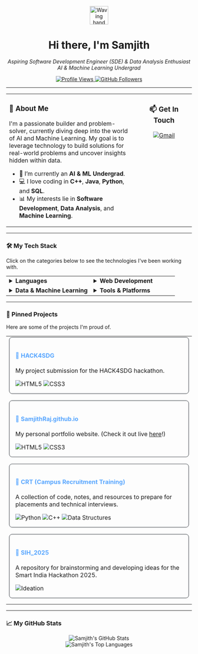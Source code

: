 <div align="center">
  <img src="https://media.giphy.com/media/hvRJCLFzcasrR4ia7z/giphy.gif" width="50" alt="Waving hand">
  <br>
  <h1>
    <b>Hi there, I'm Samjith</b>
  </h1>
  <p>
    <em>
      Aspiring Software Development Engineer (SDE) & Data Analysis Enthusiast
      <br>
      AI & Machine Learning Undergrad
    </em>
  </p>

  <p align="center">
    <a href="https://github.com/SamjithRaj">
      <img src="https://komarev.com/ghpvc/?username=SamjithRaj&label=Profile%20Views&color=6A5ACD&style=for-the-badge" alt="Profile Views"/>
    </a>
    <a href="https://github.com/SamjithRaj?tab=followers">
      <img src="https://img.shields.io/github/followers/SamjithRaj?label=Followers&style=for-the-badge&color=6A5ACD&logo=github" alt="GitHub Followers"/>
    </a>
  </p>
</div>

---

<table width="100%">
  <tr>
    <td width="70%" valign="top">
      <h3>🚀 About Me</h3>
      <p>
        I'm a passionate builder and problem-solver, currently diving deep into the world of AI and Machine Learning. My goal is to leverage technology to build solutions for real-world problems and uncover insights hidden within data.
      </p>
      <ul>
        <li>🌱 I’m currently an <b>AI & ML Undergrad</b>.</li>
        <li>💻 I love coding in <b>C++</b>, <b>Java</b>, <b>Python</b>, and <b>SQL</b>.</li>
        <li>📊 My interests lie in <b>Software Development</b>, <b>Data Analysis</b>, and <b>Machine Learning</b>.</li>
      </ul>
    </td>
    <td width="30%" valign="top" align="center">
      <h3>📫 Get In Touch</h3>
      <p>
        <a href="mailto:reachsamjith@gmail.com">
          <img src="https://img.shields.io/badge/Gmail-D14836?style=for-the-badge&logo=gmail&logoColor=white" alt="Gmail"/>
        </a>
      </p>
      </td>
  </tr>
</table>

---

### 🛠️ My Tech Stack

Click on the categories below to see the technologies I've been working with.

<table width="100%">
  <tr>
    <td width="50%" valign="top">
      <details>
        <summary><b>Languages</b></summary>
        <p>
          <img src="https://img.shields.io/badge/C%2B%2B-00599C?style=for-the-badge&logo=cplusplus&logoColor=white" alt="C++"/>
          <img src="https://img.shields.io/badge/Python-3776AB?style=for-the-badge&logo=python&logoColor=white" alt="Python"/>
          <img src="https://img.shields.io/badge/Java-ED8B00?style=for-the-badge&logo=openjdk&logoColor=white" alt="Java"/>
          <img src="https://img.shields.io/badge/SQL-4479A1?style=for-the-badge&logo=mysql&logoColor=white" alt="SQL"/>
        </p>
      </details>
    </td>
    <td width="50%" valign="top">
      <details>
        <summary><b>Web Development</b></summary>
        <p>
          <img src="https://img.shields.io/badge/HTML5-E34F26?style=for-the-badge&logo=html5&logoColor=white" alt="HTML5"/>
          <img src="https://img.shields.io/badge/CSS3-1572B6?style=for-the-badge&logo=css3&logoColor=white" alt="CSS3"/>
          </p>
      </details>
    </td>
  </tr>
  <tr>
    <td width="50%" valign="top">
      <details>
        <summary><b>Data & Machine Learning</b></summary>
        <p>
          </p>
      </details>
    </td>
    <td width="50%" valign="top">
      <details>
        <summary><b>Tools & Platforms</b></summary>
        <p>
          <img src="https://img.shields.io/badge/Git-F05032?style=for-the-badge&logo=git&logoColor=white" alt="Git"/>
          <img src="https://img.shields.io/badge/GitHub-181717?style=for-the-badge&logo=github&logoColor=white" alt="GitHub"/>
          <img src="https://img.shields.io/badge/VS%20Code-007ACC?style=for-the-badge&logo=visualstudiocode&logoColor=white" alt="VS Code"/>
        </p>
      </details>
    </td>
  </tr>
</table>

---

### 📌 Pinned Projects

Here are some of the projects I'm proud of.

<table width="100%">
  <tr>
    <td width="100%">
      <div style="border: 1px solid #30363d; border-radius: 8px; padding: 16px; margin-bottom: 12px;">
        <h4>
          <a href="https://github.com/SamjithRaj/HACK4SDG" style="text-decoration: none; color: #58a6ff;">
            📁 HACK4SDG
          </a>
        </h4>
        <p>My project submission for the HACK4SDG hackathon.</p>
        <img src="https://img.shields.io/badge/HTML5-E34F26?style=for-the-badge&logo=html5&logoColor=white" alt="HTML5"/>
        <img src="https://img.shields.io/badge/CSS3-1572B6?style=for-the-badge&logo=css3&logoColor=white" alt="CSS3"/>
      </div>
    </td>
  </tr>
  
  <tr>
    <td width="100%">
      <div style="border: 1px solid #30363d; border-radius: 8px; padding: 16px; margin-bottom: 12px;">
        <h4>
          <a href="https://github.com/SamjithRaj/SamjithRaj.github.io" style="text-decoration: none; color: #58a6ff;">
            📁 SamjithRaj.github.io
          </a>
        </h4>
        <p>My personal portfolio website. (Check it out live <a href="https://samjithraj.github.io/">here</a>!)</p>
        <img src="https://img.shields.io/badge/HTML5-E34F26?style=for-the-badge&logo=html5&logoColor=white" alt="HTML5"/>
        <img src="https://img.shields.io/badge/CSS3-1572B6?style=for-the-badge&logo=css3&logoColor=white" alt="CSS3"/>
      </div>
    </td>
  </tr>

  <tr>
    <td width="100%">
      <div style="border: 1px solid #30363d; border-radius: 8px; padding: 16px; margin-bottom: 12px;">
        <h4>
          <a href="https://github.com/SamjithRaj/CRT" style="text-decoration: none; color: #58a6ff;">
            📁 CRT (Campus Recruitment Training)
          </a>
        </h4>
        <p>A collection of code, notes, and resources to prepare for placements and technical interviews.</p>
        <img src="https://img.shields.io/badge/Python-3776AB?style=for-the-badge&logo=python&logoColor=white" alt="Python"/>
        <img src="https://img.shields.io/badge/C%2B%2B-00599C?style=for-the-badge&logo=cplusplus&logoColor=white" alt="C++"/>
        <img src="https://img.shields.io/badge/Data%20Structures-FF781F?style=for-the-badge" alt="Data Structures"/>
      </div>
    </td>
  </tr>
  
  <tr>
    <td width="100%">
      <div style="border: 1px solid #30363d; border-radius: 8px; padding: 16px; margin-bottom: 12px;">
        <h4>
          <a href="https://github.com/SamjithRaj/SIH_2025" style="text-decoration: none; color: #58a6ff;">
            📁 SIH_2025
          </a>
        </h4>
        <p>A repository for brainstorming and developing ideas for the Smart India Hackathon 2025.</p>
        <img src="https://img.shields.io/badge/Ideation-A020F0?style=for-the-badge" alt="Ideation"/>
      </div>
    </td>
  </tr>
</table>

---

### 📈 My GitHub Stats

<p align="center">
  <img src="https://github-readme-stats.vercel.app/api?username=SamjithRaj&show_icons=true&theme=tokyonight&icon_color=79ff97&hide_border=true&count_private=true" alt="Samjith's GitHub Stats" />
  <br>
  <img src="https://github-readme-stats.vercel.app/api/top-langs/?username=SamjithRaj&layout=compact&theme=tokyonight&hide_border=true" alt="Samjith's Top Languages" />
  <br>
  </p>
